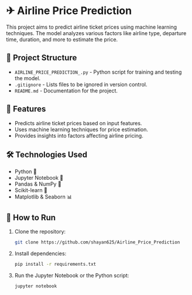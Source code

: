 # ✈ Airline Price Prediction

This project aims to predict airline ticket prices using machine learning techniques. The model analyzes various factors like airline type, departure time, duration, and more to estimate the price.

## 📂 Project Structure

- `AIRLINE_PRICE_PREDICTION_.py` - Python script for training and testing the model.
- `.gitignore` - Lists files to be ignored in version control.
- `README.md` - Documentation for the project.

## 🚀 Features

- Predicts airline ticket prices based on input features.
- Uses machine learning techniques for price estimation.
- Provides insights into factors affecting airline pricing.

## 🛠 Technologies Used

- Python 🐍
- Jupyter Notebook 📓
- Pandas & NumPy 🔢
- Scikit-learn 🤖
- Matplotlib & Seaborn 📊
  
## 📌 How to Run

1. Clone the repository:
   ```bash
   git clone https://github.com/shayan625/Airline_Price_Prediction
   ```

2. Install dependencies:
   ```bash
   pip install -r requirements.txt
   ```

3. Run the Jupyter Notebook or the Python script:
   ```bash
   jupyter notebook
   ```

